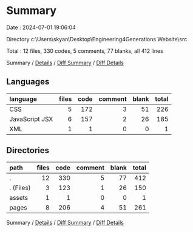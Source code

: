 # Summary

Date : 2024-07-01 19:06:04

Directory c:\\Users\\skyan\\Desktop\\Engineering4Generations Website\\src

Total : 12 files,  330 codes, 5 comments, 77 blanks, all 412 lines

Summary / [Details](details.md) / [Diff Summary](diff.md) / [Diff Details](diff-details.md)

## Languages
| language | files | code | comment | blank | total |
| :--- | ---: | ---: | ---: | ---: | ---: |
| CSS | 5 | 172 | 3 | 51 | 226 |
| JavaScript JSX | 6 | 157 | 2 | 26 | 185 |
| XML | 1 | 1 | 0 | 0 | 1 |

## Directories
| path | files | code | comment | blank | total |
| :--- | ---: | ---: | ---: | ---: | ---: |
| . | 12 | 330 | 5 | 77 | 412 |
| . (Files) | 3 | 123 | 1 | 26 | 150 |
| assets | 1 | 1 | 0 | 0 | 1 |
| pages | 8 | 206 | 4 | 51 | 261 |

Summary / [Details](details.md) / [Diff Summary](diff.md) / [Diff Details](diff-details.md)